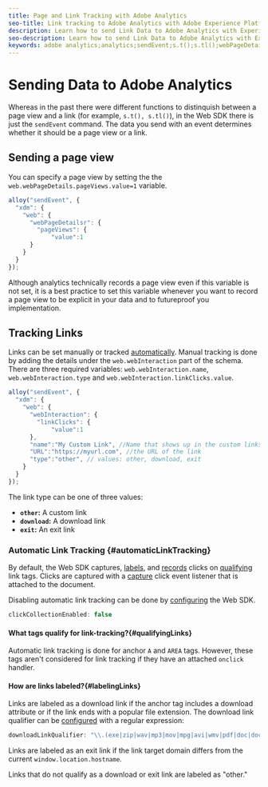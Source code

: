 ```yaml
---
title: Page and Link Tracking with Adobe Analytics
seo-title: Link tracking to Adobe Analytics with Adobe Experience Platform Web SDK
description: Learn how to send Link Data to Adobe Analytics with Experience Platform Web SDK
seo-description: Learn how to send Link Data to Adobe Analytics with Experience Platform Web SDK
keywords: adobe analytics;analytics;sendEvent;s.t();s.tl();webPageDetails;pageViews;webInteraction;web Interaction;page views;link tracking;links;track links;clickCollection;click collection;
---
```


# Sending Data to Adobe Analytics

Whereas in the past there were different functions to distinquish between a page view and a link (for example, `s.t(), s.tl()`), in the Web SDK there is just the `sendEvent` command. The data you send with an event determines whether it should be a page view or a link.

## Sending a page view

You can specify a page view by setting the the `web.webPageDetails.pageViews.value=1` variable.

```javascript
alloy("sendEvent", {
  "xdm": {
    "web": {
      "webPageDetailsr": {
        "pageViews": {
            "value":1
      }
    }
  }
});
```

Although analytics technically records a page view even if this variable is not set, it is a best practice to set this variable whenever you want to record a page view to be explicit in your data and to futureproof you implementation. 

## Tracking Links

Links can be set manually or tracked [automatically](#automaticLinkTracking). Manual tracking is done by adding the details under the `web.webInteraction` part of the schema. There are three required variables: `web.webInteraction.name`, `web.webInteraction.type` and `web.webInteraction.linkClicks.value`.

```javascript
alloy("sendEvent", {
  "xdm": {
    "web": {
      "webInteraction": {
        "linkClicks": {
            "value":1
      },
      "name":"My Custom Link", //Name that shows up in the custom links report
      "URL":"https://myurl.com", //the URL of the link
      "type":"other", // values: other, download, exit
    }
  }
});
```

The link type can be one of three values: 

* **`other`:** A custom link
* **`download`:** A download link
* **`exit`:** An exit link

### Automatic Link Tracking {#automaticLinkTracking}

By default, the Web SDK captures, [labels](#labelingLinks), and [records](https://github.com/adobe/xdm/blob/master/docs/reference/context/webinteraction.schema.md) clicks on [qualifying](#qualifyingLinks) link tags. Clicks are captured with a [capture](https://www.w3.org/TR/uievents/#capture-phase) click event listener that is attached to the document.

Disabling automatic link tracking can be done by [configuring](../../fundamentals/configuring-the-sdk.md#clickCollectionEnabled) the Web SDK.

```javascript
clickCollectionEnabled: false
```

#### What tags qualify for link-tracking?{#qualifyingLinks}

Automatic link tracking is done for anchor `A` and `AREA` tags. However, these tags aren't considered for link tracking if they have an attached `onclick` handler.

#### How are links labeled?{#labelingLinks}

Links are labeled as a download link if the anchor tag includes a download attribute or if the link ends with a popular file extension. The download link qualifier can be [configured](../../fundamentals/configuring-the-sdk.md) with a regular expression:

```javascript
downloadLinkQualifier: "\\.(exe|zip|wav|mp3|mov|mpg|avi|wmv|pdf|doc|docx|xls|xlsx|ppt|pptx)$"
```

Links are labeled as an exit link if the link target domain differs from the current `window.location.hostname`.

Links that do not qualify as a download or exit link are labeled as "other."
